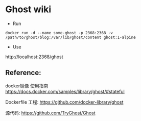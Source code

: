 Ghost wiki
==

- Run
```
docker run -d --name some-ghost -p 2368:2368 -v /path/to/ghost/blog:/var/lib/ghost/content ghost:1-alpine
```

- Use

http://localhost:2368/ghost



Reference:
--

docker镜像 使用指南  https://docs.docker.com/samples/library/ghost/#stateful

Dockerfile 工程:   https://github.com/docker-library/ghost

源代码:  https://github.com/TryGhost/Ghost


